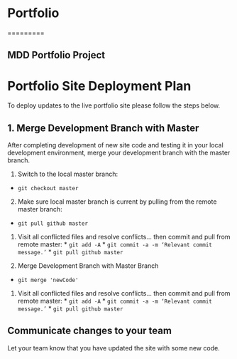 # Portfolio
=========

## MDD Portfolio Project

# Portfolio Site Deployment Plan
To deploy updates to the live portfolio site please follow the steps below.

## 1. Merge Development Branch with Master
After completing development of new site code and testing it in your local development environment, merge your development branch with the master branch.

1. Switch to the local master branch:

  * `git checkout master`

2. Make sure local master branch is current by pulling from the remote master branch:

  * `git pull github master`

  1. Visit all conflicted files and resolve conflicts... then commit and pull from remote master:
    * `git add -A`
    * `git commit -a -m ‘Relevant commit message.’`
    * `git pull github master`

3. Merge Development Branch with Master Branch
  * `git merge 'newCode'`

  1. Visit all conflicted files and resolve conflicts... then commit and pull from remote master:
    * `git add -A`
    * `git commit -a -m ‘Relevant commit message.’`
    * `git pull github master`

## Communicate changes to your team
Let your team know that you have updated the site with some new code.
